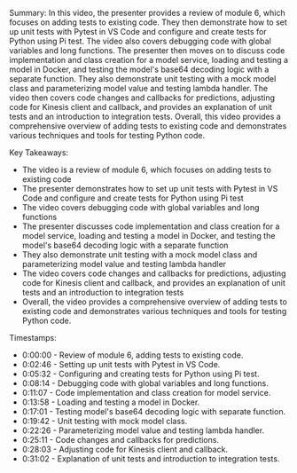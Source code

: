 Summary:
In this video, the presenter provides a review of module 6, which focuses on adding tests to existing code. They then demonstrate how to set up unit tests with Pytest in VS Code and configure and create tests for Python using Pi test. The video also covers debugging code with global variables and long functions. The presenter then moves on to discuss code implementation and class creation for a model service, loading and testing a model in Docker, and testing the model's base64 decoding logic with a separate function. They also demonstrate unit testing with a mock model class and parameterizing model value and testing lambda handler. The video then covers code changes and callbacks for predictions, adjusting code for Kinesis client and callback, and provides an explanation of unit tests and an introduction to integration tests. Overall, this video provides a comprehensive overview of adding tests to existing code and demonstrates various techniques and tools for testing Python code.

Key Takeaways:
- The video is a review of module 6, which focuses on adding tests to existing code
- The presenter demonstrates how to set up unit tests with Pytest in VS Code and configure and create tests for Python using Pi test
- The video covers debugging code with global variables and long functions
- The presenter discusses code implementation and class creation for a model service, loading and testing a model in Docker, and testing the model's base64 decoding logic with a separate function
- They also demonstrate unit testing with a mock model class and parameterizing model value and testing lambda handler
- The video covers code changes and callbacks for predictions, adjusting code for Kinesis client and callback, and provides an explanation of unit tests and an introduction to integration tests
- Overall, the video provides a comprehensive overview of adding tests to existing code and demonstrates various techniques and tools for testing Python code.

Timestamps:
- 0:00:00 - Review of module 6, adding tests to existing code.
- 0:02:46 - Setting up unit tests with Pytest in VS Code.
- 0:05:32 - Configuring and creating tests for Python using Pi test.
- 0:08:14 - Debugging code with global variables and long functions.
- 0:11:07 - Code implementation and class creation for model service.
- 0:13:58 - Loading and testing a model in Docker.
- 0:17:01 - Testing model's base64 decoding logic with separate function.
- 0:19:42 - Unit testing with mock model class.
- 0:22:26 - Parameterizing model value and testing lambda handler.
- 0:25:11 - Code changes and callbacks for predictions.
- 0:28:03 - Adjusting code for Kinesis client and callback.
- 0:31:02 - Explanation of unit tests and introduction to integration tests.